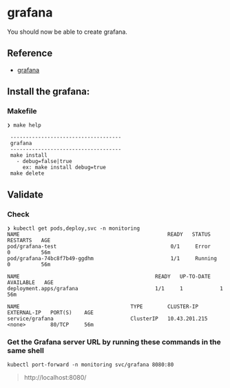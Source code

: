 # grafana

You should now be able to create grafana.

## Reference
* [grafana]()

## Install the grafana:
### Makefile

```
❯ make help 

 ------------------------------------
 grafana
 ------------------------------------
 make install
   - debug=false|true
     ex: make install debug=true
 make delete
```

## Validate

### Check

```
❯ kubectl get pods,deploy,svc -n monitoring                                       
NAME                                                READY   STATUS    RESTARTS   AGE
pod/grafana-test                                     0/1     Error     0          56m
pod/grafana-74bc8f7b49-ggdhm                         1/1     Running   0          56m

NAME                                            READY   UP-TO-DATE   AVAILABLE   AGE
deployment.apps/grafana                         1/1     1            1           56m

NAME                                    TYPE        CLUSTER-IP      EXTERNAL-IP   PORT(S)    AGE
service/grafana                         ClusterIP   10.43.201.215   <none>        80/TCP     56m
```
### Get the Grafana server URL by running these commands in the same shell

```
kubectl port-forward -n monitoring svc/grafana 8080:80
```
> http://localhost:8080/

